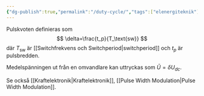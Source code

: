 ```yaml
---
{"dg-publish":true,"permalink":"/duty-cycle/","tags":["elenergiteknik"]}
---
```



Pulskvoten definieras som 
$$
\delta=\frac{t_p}{T_\text{sw}}
$$
där $T_\text{sw}$ är [[Switchfrekvens och Switchperiod\|switchperiod]] och $t_p$ är pulsbredden. 

Medelspänningen ut från en omvandlare kan uttryckas som $\bar{U}=\delta U_{dc}$.

Se också [[Kraftelektronik\|Kraftelektronik]], [[Pulse Width Modulation\|Pulse Width Modulation]].